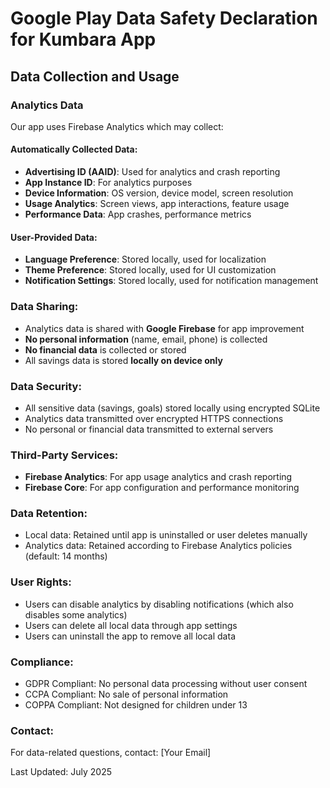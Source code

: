 # Google Play Data Safety Declaration for Kumbara App

## Data Collection and Usage

### Analytics Data
Our app uses Firebase Analytics which may collect:

#### Automatically Collected Data:
- **Advertising ID (AAID)**: Used for analytics and crash reporting
- **App Instance ID**: For analytics purposes
- **Device Information**: OS version, device model, screen resolution
- **Usage Analytics**: Screen views, app interactions, feature usage
- **Performance Data**: App crashes, performance metrics

#### User-Provided Data:
- **Language Preference**: Stored locally, used for localization
- **Theme Preference**: Stored locally, used for UI customization
- **Notification Settings**: Stored locally, used for notification management

### Data Sharing:
- Analytics data is shared with **Google Firebase** for app improvement
- **No personal information** (name, email, phone) is collected
- **No financial data** is collected or stored
- All savings data is stored **locally on device only**

### Data Security:
- All sensitive data (savings, goals) stored locally using encrypted SQLite
- Analytics data transmitted over encrypted HTTPS connections
- No personal or financial data transmitted to external servers

### Third-Party Services:
- **Firebase Analytics**: For app usage analytics and crash reporting
- **Firebase Core**: For app configuration and performance monitoring

### Data Retention:
- Local data: Retained until app is uninstalled or user deletes manually
- Analytics data: Retained according to Firebase Analytics policies (default: 14 months)

### User Rights:
- Users can disable analytics by disabling notifications (which also disables some analytics)
- Users can delete all local data through app settings
- Users can uninstall the app to remove all local data

### Compliance:
- GDPR Compliant: No personal data processing without user consent
- CCPA Compliant: No sale of personal information
- COPPA Compliant: Not designed for children under 13

### Contact:
For data-related questions, contact: [Your Email]

Last Updated: July 2025
